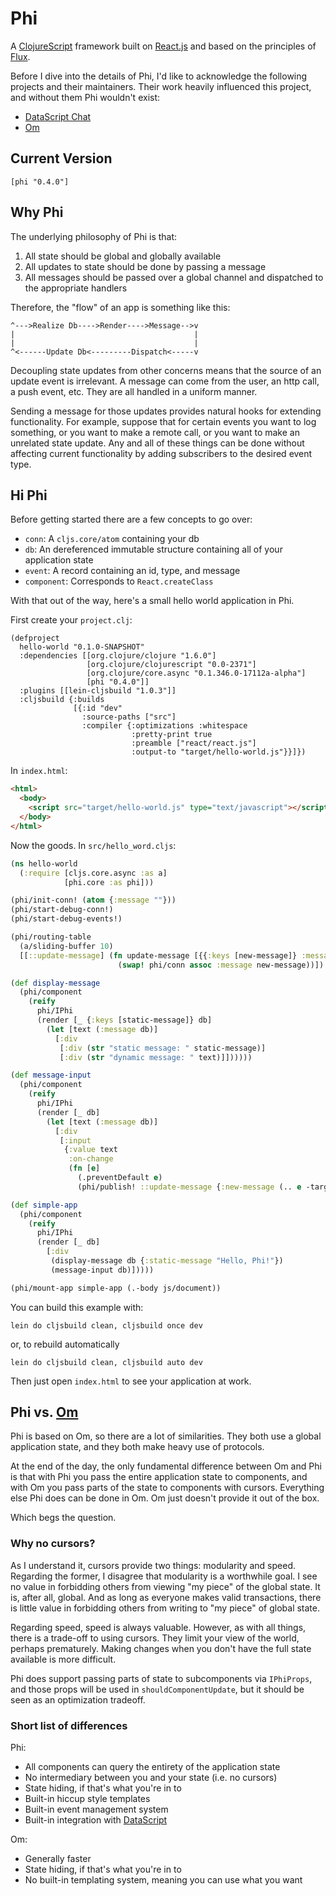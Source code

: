 # Phi
A [ClojureScript](https://github.com/clojure/clojurescript) framework
built on [React.js](https://facebook.github.io/react/) and based on
the principles of [Flux](https://facebook.github.io/flux/).

Before I dive into the details of Phi, I'd like to acknowledge the
following projects and their maintainers. Their work heavily influenced this
project, and without them Phi wouldn't exist:

* [DataScript Chat](https://github.com/tonsky/datascript-chat)
* [Om](https://github.com/swannodette/om/)

## Current Version
```
[phi "0.4.0"]
```

## Why Phi
The underlying philosophy of Phi is that:

1. All state should be global and globally available
2. All updates to state should be done by passing a message
3. All messages should be passed over a global channel and dispatched to the appropriate handlers

Therefore, the "flow" of an app is something like this:

```
^--->Realize Db---->Render---->Message-->v
|                                        |
|                                        |
^<------Update Db<---------Dispatch<-----v
```

Decoupling state updates from other concerns means that the source of an update event is
irrelevant. A message can come from the user, an http call, a push event, etc. They are
all handled in a uniform manner.

Sending a message for those updates provides natural hooks for extending functionality.
For example, suppose that for certain events you want to log something, or you want to
make a remote call, or you want to make an unrelated state update. Any and all of these
things can be done without affecting current functionality by adding subscribers to the
desired event type.

## Hi Phi
Before getting started there are a few concepts to go over:
* `conn`: A `cljs.core/atom` containing your db
* `db`: An dereferenced immutable structure containing all of your application state
* `event`: A record containing an id, type, and message
* `component`: Corresponds to `React.createClass`

With that out of the way, here's a small hello world application in Phi.

First create your `project.clj`:

```
(defproject
  hello-world "0.1.0-SNAPSHOT"
  :dependencies [[org.clojure/clojure "1.6.0"]
                 [org.clojure/clojurescript "0.0-2371"]
                 [org.clojure/core.async "0.1.346.0-17112a-alpha"]
                 [phi "0.4.0"]]
  :plugins [[lein-cljsbuild "1.0.3"]]
  :cljsbuild {:builds
              [{:id "dev"
                :source-paths ["src"]
                :compiler {:optimizations :whitespace
                           :pretty-print true
                           :preamble ["react/react.js"]
                           :output-to "target/hello-world.js"}}]})
```

In `index.html`:

```html
<html>
  <body>
    <script src="target/hello-world.js" type="text/javascript"></script>
  </body>
</html>
```

Now the goods. In `src/hello_word.cljs`:

```clojure
(ns hello-world
  (:require [cljs.core.async :as a]
            [phi.core :as phi]))

(phi/init-conn! (atom {:message ""}))
(phi/start-debug-conn!)
(phi/start-debug-events!)

(phi/routing-table
  (a/sliding-buffer 10)
  [[::update-message] (fn update-message [{{:keys [new-message]} :message}]
                        (swap! phi/conn assoc :message new-message))])

(def display-message
  (phi/component
    (reify
      phi/IPhi
      (render [_ {:keys [static-message]} db]
        (let [text (:message db)]
          [:div
           [:div (str "static message: " static-message)]
           [:div (str "dynamic message: " text)]])))))

(def message-input
  (phi/component
    (reify
      phi/IPhi
      (render [_ db]
        (let [text (:message db)]
          [:div
           [:input
            {:value text
             :on-change
             (fn [e]
               (.preventDefault e)
               (phi/publish! ::update-message {:new-message (.. e -target -value)}))}]])))))

(def simple-app
  (phi/component
    (reify
      phi/IPhi
      (render [_ db]
        [:div
         (display-message db {:static-message "Hello, Phi!"})
         (message-input db)]))))

(phi/mount-app simple-app (.-body js/document))
```

You can build this example with:

```
lein do cljsbuild clean, cljsbuild once dev
```

or, to rebuild automatically

```
lein do cljsbuild clean, cljsbuild auto dev
```

Then just open `index.html` to see your application at work.

## Phi vs. [Om](https://github.com/swannodette/om/)
Phi is based on Om, so there are a lot of similarities. They both
use a global application state, and they both make heavy use of protocols.

At the end of the day, the only fundamental difference between Om and Phi
is that with Phi you pass the entire application state to components, and with Om you
pass parts of the state to components with cursors. Everything else Phi does
can be done in Om. Om just doesn't provide it out of the box.

Which begs the question.

### Why no cursors?
As I understand it, cursors provide two things: modularity and speed. Regarding the former,
I disagree that modularity is a worthwhile goal. I see no value in forbidding others from
viewing "my piece" of the global state. It is, after all, global. And as long as everyone
makes valid transactions, there is little value in forbidding others from writing to "my piece"
of global state.

Regarding speed, speed is always valuable. However, as with all things, there is a trade-off
to using cursors. They limit your view of the world, perhaps prematurely. Making changes when
you don't have the full state available is more difficult.

Phi does support passing parts of state to subcomponents via `IPhiProps`, and those props will
be used in `shouldComponentUpdate`, but it should be seen as an optimization tradeoff.

### Short list of differences
Phi:
* All components can query the entirety of the application state
* No intermediary between you and your state (i.e. no cursors)
* State hiding, if that's what you're in to
* Built-in hiccup style templates
* Built-in event management system
* Built-in integration with [DataScript](https://github.com/tonsky/datascript)

Om:
* Generally faster
* State hiding, if that's what you're in to
* No built-in templating system, meaning you can use what you want
